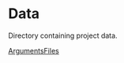# Data

Directory containing project data.

[ArgumentsFiles](Data/ArgumentsFiles/argumentsfiles.md)
